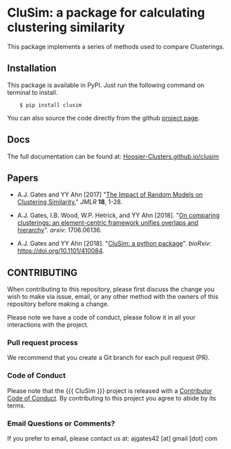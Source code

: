 # CluSim: a package for calculating clustering similarity

This package implements a series of methods used to compare Clusterings.

Installation
------------

This package is available in PyPI. Just run the following command on terminal to install.

```
    $ pip install clusim
```

You can also source the code directly from the github [project page](https://github.com/Hoosier-Clusters/clusim).

Docs
----

The full documentation can be found at: [Hoosier-Clusters.github.io/clusim](https://Hoosier-Clusters.github.io/clusim)

Papers
------

- A.J. Gates and YY Ahn [2017] "[The Impact of Random Models on Clustering Similarity.](http://jmlr.org/papers/volume18/17-039/17-039.pdf)" *JMLR* **18**, 1-28.

- A.J. Gates, I.B. Wood, W.P. Hetrick, and YY Ahn [2018]. "[On comparing clusterings: an element-centric framework unifies overlaps and hierarchy](https://arxiv.org/abs/1706.06136)". *arxiv*: 1706.06136.

- A.J. Gates and YY Ahn [2018]. "[CluSim: a python package](https://www.biorxiv.org/content/10.1101/410084v1)". *bioRxiv*: https://doi.org/10.1101/410084.


CONTRIBUTING
------

When contributing to this repository, please first discuss the change you wish to make via issue,
email, or any other method with the owners of this repository before making a change. 

Please note we have a code of conduct, please follow it in all your interactions with the project.

### Pull request process

We recommend that you create a Git branch for each pull request (PR).  


### Code of Conduct

Please note that the {{{ CluSim }}} project is released with a
[Contributor Code of Conduct](CODE_OF_CONDUCT.md). By contributing to this
project you agree to abide by its terms.

### Email Questions or Comments? 

If you prefer to email, please contact us at: ajgates42 [at] gmail [dot] com

